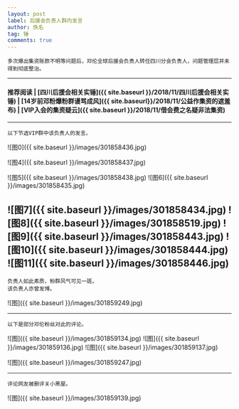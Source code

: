 ```yaml
---
layout: post
label: 后援会负责人群内发言
author: 佚名
tag: 锤
comments: true
---
```


    多次爆出集资账款不明等问题后，邓伦全球后援会负责人转任四川分会负责人，问题管理层并未得到彻底整治。

---
#### 推荐阅读 | [四川后援会相关实锤]({{ site.baseurl }}/2018/11/四川后援会相关实锤) | [14岁前邓粉爆粉群谩骂成风]({{ site.baseurl}}/2018/11/公益作集资的遮羞布) | [VIP入会的集资疑云]({{ site.baseurl }}/2018/11/借会费之名疑非法集资)
---

    以下节选VIP群中该负责人的发言。

![图0]({{ site.baseurl }}/images/301858436.jpg)

![图4]({{ site.baseurl }}/images/301858437.jpg)

![图5]({{ site.baseurl }}/images/301858438.jpg)
![图6]({{ site.baseurl }}/images/301858435.jpg)

![图7]({{ site.baseurl }}/images/301858434.jpg)
![图8]({{ site.baseurl }}/images/301858519.jpg)
![图9]({{ site.baseurl }}/images/301858443.jpg)
![图10]({{ site.baseurl }}/images/301858444.jpg)
![图11]({{ site.baseurl }}/images/301858446.jpg)
---

    负责人如此素质，粉群风气可见一斑。
    该负责人亦曾发博。
    
![图]({{ site.baseurl }}/images/301859249.jpg)


---

    以下是部分邓伦粉丝对此的评论。
    
![图]({{ site.baseurl }}/images/301859134.jpg)
![图]({{ site.baseurl }}/images/301859136.jpg)
![图]({{ site.baseurl }}/images/301859137.jpg)

![图]({{ site.baseurl }}/images/301859247.jpg)

---

    评论网友被删评关小黑屋。
    
![图]({{ site.baseurl }}/images/301859139.jpg)